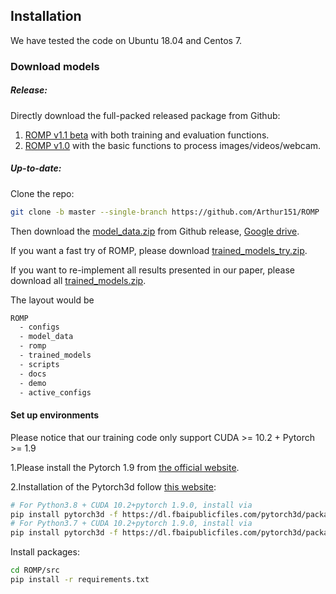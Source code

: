 ## Installation

We have tested the code on Ubuntu 18.04 and Centos 7. 

### Download models

##### Release:

Directly download the full-packed released package from Github:
1. [ROMP v1.1 beta](https://github.com/Arthur151/ROMP/releases/tag/v1.1) with both training and evaluation functions.
2. [ROMP v1.0](https://github.com/Arthur151/ROMP/releases/download/v1.0/ROMP_v1.0.zip) with the basic functions to process images/videos/webcam.

##### Up-to-date:

Clone the repo:
```bash
git clone -b master --single-branch https://github.com/Arthur151/ROMP
```

Then download the [model_data.zip](https://github.com/Arthur151/ROMP/releases/download/v1.1/model_data.zip) from Github release, [Google drive](https://drive.google.com/drive/folders/1YdsHh62KGuQMowRjKM9Vzj_7pflb51BB?usp=sharing). 

If you want a fast try of ROMP, please download [trained_models_try.zip](https://github.com/Arthur151/ROMP/releases/download/v1.1/trained_models_try.zip).

If you want to re-implement all results presented in our paper, please download all [trained_models.zip](https://github.com/Arthur151/ROMP/releases/download/v1.1/trained_models.zip).

The layout would be
```bash
ROMP
  - configs
  - model_data
  - romp
  - trained_models
  - scripts
  - docs
  - demo
  - active_configs
```

#### Set up environments

Please notice that our training code only support CUDA >= 10.2 + Pytorch >= 1.9

1.Please install the Pytorch 1.9 from [the official website](https://pytorch.org/). 

2.Installation of the Pytorch3d follow [this website](https://github.com/facebookresearch/pytorch3d/blob/master/INSTALL.md):

```bash
# For Python3.8 + CUDA 10.2+pytorch 1.9.0, install via
pip install pytorch3d -f https://dl.fbaipublicfiles.com/pytorch3d/packaging/wheels/py38_cu102_pyt190/download.html
# For Python3.7 + CUDA 10.2+pytorch 1.9.0, install via
pip install pytorch3d -f https://dl.fbaipublicfiles.com/pytorch3d/packaging/wheels/py37_cu102_pyt190/download.html
```

Install packages:
```bash
cd ROMP/src
pip install -r requirements.txt
```
